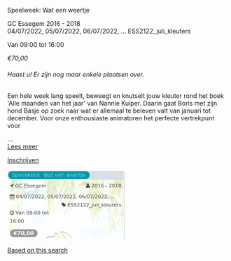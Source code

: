 Speelweek: Wat een weertje

GC Essegem 2016 - 2018  
04/07/2022, 05/07/2022, 06/07/2022, ... ESS2122\_juli\_kleuters  

Van 09:00 tot 16:00

*€70,00*

  

###### *Haast u! Er zijn nog maar enkele plaatsen over.*

  

Een hele week lang speelt, beweegt en knutselt jouw kleuter rond het boek 'Alle maanden van het jaar' van Nannie Kuiper. Daarin gaat Boris met zijn hond Basje op zoek naar wat er allemaal te beleven valt van januari tot december. Voor onze enthousiaste animatoren het perfecte vertrekpunt voor

 ...  
[Lees meer](https://tickets.vgc.be/activity/subscribe/ESS2122_juli_kleuters)

[Inschrijven](https://tickets.vgc.be/activity/subscribe/ESS2122_juli_kleuters)

![](74108.png)

[Based on this search](https://tickets.vgc.be/activity/index?&vrijeplaatsen=1&Age%5B%5D=3%2C5&entity=109)
